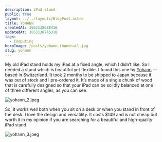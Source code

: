 ```yaml
---
description: iPad stand
public: true
layout: ../../layouts/BlogPost.astro
title: YOHANN
createdAt: 1663138688416
updatedAt: 1663138745318
tags:
  - Computing
heroImage: /posts/yohann_thumbnail.jpg
slug: yohann
---
```



My old iPad stand holds my iPad at a fixed angle, which I didn’t like. So I needed a stand which is beautiful yet flexible. I found this one by [Yohann](https://www.yohann.com/product/ipad-stand/) — based in Switzerland. It took 2 months to be shipped to Japan because it was out of stock and I pre-ordered it. It’s made of a single chunk of wood that is carefully designed so that your iPad can be solidly balanced at one of three different angles, as you can see.

![yohann_2.jpeg](/posts/yohann_yohann-2-jpeg.jpg)

So, it works well both when you sit on a desk or when you stand in front of the desk. I love the design and versatility. It costs $149 and is not cheap but worth it in my opinion if you are searching for a beautiful and high-quality iPad stand.

![yohann_3.jpeg](/posts/yohann_yohann-3-jpeg.jpg)
